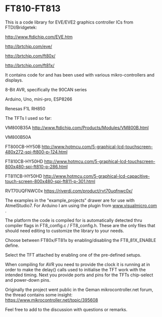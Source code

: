 # FT810-FT813
This is a code library for EVE/EVE2 graphics controller ICs from FTDI/Bridgetek:

http://www.ftdichip.com/EVE.htm

http://brtchip.com/eve/

http://brtchip.com/ft80x/

http://brtchip.com/ft81x/

It contains code for and has been used with various mikro-controllers and displays.

8-Bit AVR, specifically the 90CAN series

Arduino, Uno, mini-pro, ESP8266

Renesas F1L RH850

The TFTs I used so far:

VM800B35A http://www.ftdichip.com/Products/Modules/VM800B.html

VM800B50A

FT800CB-HY50B http://www.hotmcu.com/5-graphical-lcd-touchscreen-480x272-spi-ft800-p-124.html

FT810CB-HY50HD http://www.hotmcu.com/5-graphical-lcd-touchscreen-800x480-spi-ft810-p-286.html

FT811CB-HY50HD  http://www.hotmcu.com/5-graphical-lcd-capacitive-touch-screen-800x480-spi-ft811-p-301.html

RVT70UQFNWC0x https://riverdi.com/product/rvt70uqfnwc0x/


The examples in the "example_projects" drawer are for use with AtmelStudio7. For Arduino I am using the plugin from www.visualmicro.com .

The platform the code is compiled for is automatically detected thru compiler flags in FT8_config.c / FT8_config.h. These are the only files that should need editing to customize the library to your needs.

Choose between FT80x/FT81x by enabling/disabling the FT8_81X_ENABLE define.

Select the TFT attached by enabling one of the pre-defined setups.

When compiling for AVR you need to provide the clock it is running at in order to make the delay() calls used to initialise the TFT work with the intended timing. Next you provide ports and pins for the TFTs chip-select and power-down pins.


Originally the project went public in the Geman mikrocontroller.net forum, the thread contains some insight: https://www.mikrocontroller.net/topic/395608

Feel free to add to the discussion with questions or remarks.

